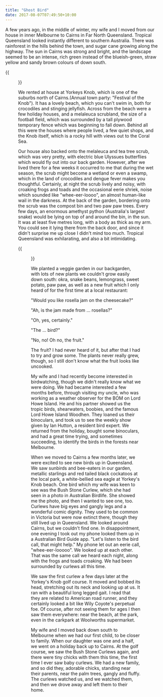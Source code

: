 ```yaml
---
title: "Ghost Bird"
date: 2017-08-07T07:49:50+10:00
---
```


A few years ago, in the middle of winter, my wife and I moved from our house in inner Melbourne to Cairns in Far North Queensland.  Tropical Queensland looked instantly different to southern Australia. There was rainforest in the hills behind the town, and sugar cane growing along the highway. The sun in Cairns was strong and bright, and the landscape seemed to be an intense, rich green instead of the blueish-green, straw yellow and sandy brown colours of down south.

{{<figure src="/images/curlew.svg" >}}

We rented at house at Yorkeys Knob, which is one of the suburbs north of Cairns.(Annual town party: "Festival of the Knob"). It has a lovely beach, which you can't swim in, both for crocodiles and stinging jellyfish. Across from the beach were a few holiday houses, and a melaleuca scrubland, the size of a football field, which was surrounded by a tall plywood temporary fence which was beginning to fall down. Behind all this were the houses where people lived, a few quiet shops, and the Knob itself, which is a rocky hill with views out to the Coral Sea.

Our house also backed onto the melaleuca and tea tree scrub, which was very pretty, with electric blue Ulyssues butterflies which would fly out into our back garden. However, after we lived there for a few weeks it occurred to me that during the wet season, the scrub might become a wetland or even a swamp, which in the land of crocodiles and dengue fever makes you thoughtful. Certainly, at night the scrub lively and noisy, with croaking frogs and toads and the occasional eerie shriek, noise which sounded like "whee-eer-loooo", an almost human-like wail in the darkness. At the back of the garden, bordering onto the scrub was the compost bin and two paw paw trees. Every few days, an enormous amethyst python (Australia's largest snake) would be lying on top of and around the bin, in the sun. It was at least five metres long, with a body as thick as my arm. You could see it lying there from the back door, and since it didn't surprise me up close I didn't mind too much. Tropical Queensland was exhilarating, and also a bit intimidating.

{{<figure src="/images/snake.svg" >}}

We planted a veggie garden in our backgarden, with lots of new plants we couldn't grow easily down south: okra, snake beans, lemongrass, sweet potato, paw paw, as well as a new fruit which I only heard of for the first time at a local restaurant:

  "Would you like rosella jam on the cheesecake?"

  "Ah, is the jam made from ... rosellas?"

  "Oh, yes, certainly."

  "The ... bird?"

  "No, no! Oh no, the fruit."


The fruit? I had never heard of it, but after that I had to try and grow some. The plants never really grew, though, so I still don't know what the fruit looks like uncooked.

My wife and I had recently become interested in birdwatching, though we didn't really know what we were doing. We had became interested a few months before, through visiting my uncle, who was working as a weather observer for the BOM on Lord Howe Island. He and his partner showed us the tropic birds, shearwaters, boobies, and the famous Lord Howe Island Woodhen. They loaned us their binoculars, and took us to see the weekly show given by Ian Hutton, a resident bird expert. We returned from the holiday, bought some binoculars, and had a great time trying, and sometimes succeeding, to identify the birds in the forests near Melbourne.

When we moved to Cairns a few months later, we were excited to see new birds up in Queensland. We saw sunbirds and bee-eaters in our garden, metallic starlings and red tailed black cockatoos at the local park, a white-bellied sea eagle at Yorkey's Knob beach. One bird which my wife was keen to see was the Bush Stone Curlew, which she had seen in a photo in Australian Birdlife. She showed me the photo, and then I wanted to see one, too. Curlews have big eyes and gangly legs and a wonderful comic dignity. They used to be common in Victoria but were now extinct there, though they still lived up in Queensland. We looked around Cairns, but we couldn't find one. In disappointment, one evening I took out my phone looked them up in a Australian Bird Guide app. "Let's listen to the bird call, that might help." My phone let out an eerie call, "whee-eer-looooo". We looked up at each other. That was the same call we heard each night, along with the frogs and toads croaking. We had been surrounded by curlews all this time.

We saw the first curlew a few days later at the Yorkey's Knob golf course. It moved and bobbed its head, stretching out its neck and looking up at us. It ran with a beautiful long legged gait. I read that they are related to American road runner, and they certainly looked a bit like Wily Coyote's perpetual foe. Of course, after not seeing them for ages I then saw them everywhere: near the beach, at the park, even in the carkpark at Woolworths supermarket.

My wife and I moved back down south to Melbourne when we had our first child, to be closer to family. When our daughter was one and a half, we went on a holiday back up to Cairns. At the golf course, we saw the Bush Stone Curlews again, and there were tiny chicks with them this time, the first time I ever saw baby curlews. We had a new family, and so did they, adorable chicks, standing near their parents, near the palm trees, gangly and fluffy. The curlews watched us, and we watched them, and then we drove away and left them to their home.


